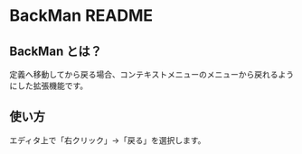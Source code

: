 # BackMan README

## BackMan とは？

定義へ移動してから戻る場合、コンテキストメニューのメニューから戻れるようにした拡張機能です。

## 使い方

エディタ上で「右クリック」→「戻る」を選択します。
